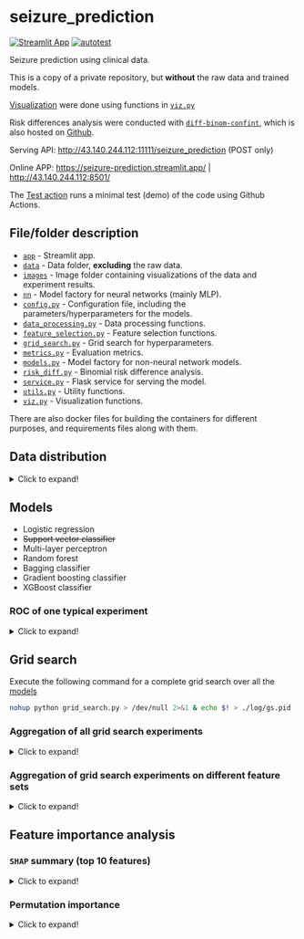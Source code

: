 # seizure_prediction

[![Streamlit App](https://static.streamlit.io/badges/streamlit_badge_black_white.svg)](https://seizure-prediction.streamlit.app/)
[![autotest](https://github.com/wenh06/seizure_prediction_public/actions/workflows/run-pytest.yml/badge.svg?branch=autotest)](https://github.com/wenh06/seizure_prediction_public/actions/workflows/run-pytest.yml)

Seizure prediction using clinical data.

This is a copy of a private repository, but **without** the raw data and trained models.

[Visualization](images) were done using functions in [`viz.py`](viz.py)

Risk differences analysis were conducted with [`diff-binom-confint`](https://pypi.org/project/diff-binom-confint/), which is also hosted on [Github](https://github.com/DeepPSP/DBCI/).

Serving API: http://43.140.244.112:11111/seizure_prediction (POST only)

Online APP: https://seizure-prediction.streamlit.app/ | http://43.140.244.112:8501/

The [Test action](.github/workflows/run-pytest.yml) runs a minimal test (demo) of the code using Github Actions.

## File/folder description

- [`app`](app) - Streamlit app.
- [`data`](data) - Data folder, **excluding** the raw data.
- [`images`](images) - Image folder containing visualizations of the data and experiment results.
- [`nn`](nn) - Model factory for neural networks (mainly MLP).
- [`config.py`](config.py) - Configuration file, including the parameters/hyperparameters for the models.
- [`data_processing.py`](data_processing.py) - Data processing functions.
- [`feature_selection.py`](feature_selection.py) - Feature selection functions.
- [`grid_search.py`](grid_search.py) - Grid search for hyperparameters.
- [`metrics.py`](metrics.py) - Evaluation metrics.
- [`models.py`](models.py) - Model factory for non-neural network models.
- [`risk_diff.py`](risk_diff.py) - Binomial risk difference analysis.
- [`service.py`](service.py) - Flask service for serving the model.
- [`utils.py`](utils.py) - Utility functions.
- [`viz.py`](viz.py) - Visualization functions.

There are also docker files for building the containers for different purposes, and requirements files along with them.

## Data distribution

<details>
<summary>Click to expand!</summary>

  Age distribution         |  Gender distribution
:-------------------------:|:-------------------------:
![Age distribution](images/age_distribution.svg) | ![Gender distribution](images/sex_distribution.svg)

:point_right: [Back to top](#seizure_prediction)

</details>

## Models

- Logistic regression
- ~~Support vector classifier~~
- Multi-layer perceptron
- Random forest
- Bagging classifier
- Gradient boosting classifier
- XGBoost classifier

### ROC of one typical experiment

<details>
<summary>Click to expand!</summary>

<img src="./images/roc_curve_example_no_over_sampling.svg" alt="ROC" width=600>

:point_right: [Back to top](#seizure_prediction)

</details>

## Grid search

Execute the following command for a complete grid search over all the [models](#models)

```bash
nohup python grid_search.py > /dev/null 2>&1 & echo $! > ./log/gs.pid
```

### Aggregation of all grid search experiments

<details>
<summary>Click to expand!</summary>

  BIO NA drop              |  BIO NA keep
:-------------------------:|:-------------------------:
![BIO NA drop](images/grid_search_agg_all_BIO_NA_drop.svg) | ![BIO NA keep](images/grid_search_agg_all_BIO_NA_keep.svg)

:point_right: [Back to top](#seizure_prediction)

</details>

### Aggregation of grid search experiments on different feature sets

<details>
<summary>Click to expand!</summary>

  TD              |  TDS             |  TDB             |  TDSB
:----------------:|:----------------:|:----------------:|:----------------:
![TD](images/grid_search_agg_TD.svg) | ![TDS](images/grid_search_agg_TDS.svg) | ![TDS](images/grid_search_agg_TDB.svg) | ![TDS](images/grid_search_agg_TDSB.svg)

:point_right: [Back to top](#seizure_prediction)

</details>

## Feature importance analysis

### `SHAP` summary (top 10 features)

<details>
<summary>Click to expand!</summary>

![Dot plot](images/SHAP-summary-dot-top10-rf_TDSB_drop.svg)

  Violin plot              |  Bar plot
:-------------------------:|:-------------------------:
![Violin plot](images/SHAP-summary-violin-top10-rf_TDSB_drop.svg) | ![Bar plot](images/SHAP-summary-bar-top10-rf_TDSB_drop.svg)

:point_right: [Back to top](#seizure_prediction)

</details>

### Permutation importance

<details>
<summary>Click to expand!</summary>

  Run 1                    |  Run 2
:-------------------------:|:-------------------------:
![Run 1](images/permutation-importance-rf_TDSB_drop-1.svg) | ![Run 2](images/permutation-importance-rf_TDSB_drop-2.svg)

:point_right: [Back to top](#seizure_prediction)

</details>
